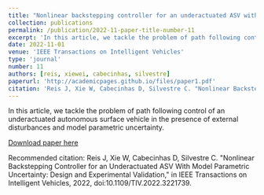 ```yaml
---
title: "Nonlinear backstepping controller for an underactuated ASV with model parametric uncertainty: design and experimental validation"
collection: publications
permalink: /publication/2022-11-paper-title-number-11
excerpt: 'In this article, we tackle the problem of path following control of an underactuated autonomous surface vehicle in the presence of external disturbances and model parametric uncertainty.'
date: 2022-11-01
venue: 'IEEE Transactions on Intelligent Vehicles'
type: 'journal'
number: 11
authors: [reis, xiewei, cabecinhas, silvestre]
paperurl: 'http://academicpages.github.io/files/paper1.pdf'
citation: 'Reis J, Xie W, Cabecinhas D, Silvestre C. "Nonlinear Backstepping Controller for an Underactuated ASV With Model Parametric Uncertainty: Design and Experimental Validation," in IEEE Transactions on Intelligent Vehicles, 2022, doi:10.1109/TIV.2022.3221739.'
---
```

In this article, we tackle the problem of path following control of an underactuated autonomous surface vehicle in the presence of external disturbances and model parametric uncertainty.

[Download paper here](http://academicpages.github.io/files/paper1.pdf)

Recommended citation: Reis J, Xie W, Cabecinhas D, Silvestre C. "Nonlinear Backstepping Controller for an Underactuated ASV With Model Parametric Uncertainty: Design and Experimental Validation," in IEEE Transactions on Intelligent Vehicles, 2022, doi:10.1109/TIV.2022.3221739.
